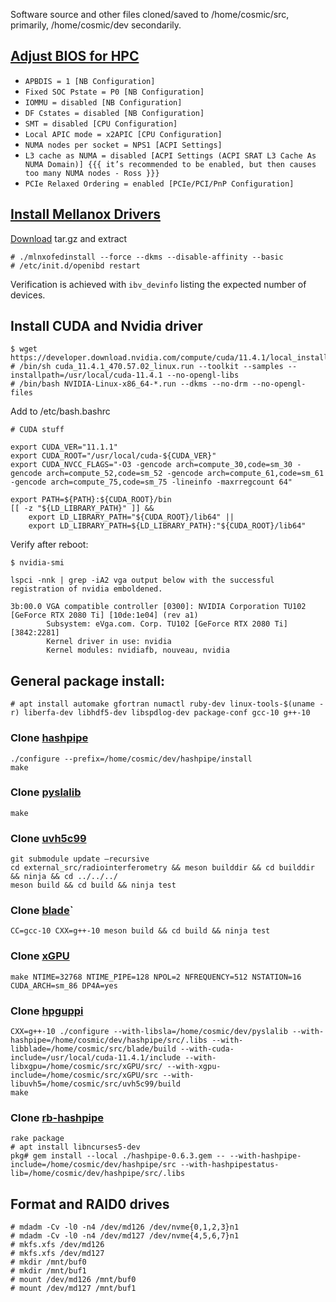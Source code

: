 Software source and other files cloned/saved to /home/cosmic/src, primarily, /home/cosmic/dev secondarily.

## [Adjust BIOS for HPC](https://hpcadvisorycouncil.atlassian.net/wiki/spaces/HPCWORKS/pages/1280442391/AMD+2nd+Gen+EPYC+CPU+Tuning+Guide+for+InfiniBand+HPC?focusedCommentId=2152333319)

- `APBDIS = 1 [NB Configuration]`
- `Fixed SOC Pstate = P0 [NB Configuration]`
- `IOMMU = disabled [NB Configuration]`
- `DF Cstates = disabled [NB Configuration]`
- `SMT = disabled [CPU Configuration]`
- `Local APIC mode = x2APIC [CPU Configuration]`
- `NUMA nodes per socket = NPS1 [ACPI Settings]`
- `L3 cache as NUMA = disabled [ACPI Settings (ACPI SRAT L3 Cache As NUMA Domain)] {{{ it’s recommended to be enabled, but then causes too many NUMA nodes - Ross }}}`
- `PCIe Relaxed Ordering = enabled [PCIe/PCI/PnP Configuration]`


## [Install Mellanox Drivers](https://docs.mellanox.com/display/MLNXOFEDv531001/Installing+Mellanox+OFED)
[Download](https://www.mellanox.com/products/infiniband-drivers/linux/mlnx_ofed) tar.gz and extract
```
# ./mlnxofedinstall --force --dkms --disable-affinity --basic
# /etc/init.d/openibd restart
```

Verification is achieved with `ibv_devinfo` listing the expected number of devices.

## Install CUDA and Nvidia driver
```
$ ​​wget https://developer.download.nvidia.com/compute/cuda/11.4.1/local_installers/cuda_11.4.1_470.57.02_linux.run
# /bin/sh cuda_11.4.1_470.57.02_linux.run --toolkit --samples --installpath=/usr/local/cuda-11.4.1 --no-opengl-libs
# /bin/bash NVIDIA-Linux-x86_64-*.run --dkms --no-drm --no-opengl-files
```
Add to /etc/bash.bashrc
```
# CUDA stuff

export CUDA_VER="11.1.1"
export CUDA_ROOT="/usr/local/cuda-${CUDA_VER}"
export CUDA_NVCC_FLAGS="-O3 -gencode arch=compute_30,code=sm_30 -gencode arch=compute_52,code=sm_52 -gencode arch=compute_61,code=sm_61 -gencode arch=compute_75,code=sm_75 -lineinfo -maxrregcount 64"

export PATH=${PATH}:${CUDA_ROOT}/bin
[[ -z "${LD_LIBRARY_PATH}" ]] &&
    export LD_LIBRARY_PATH="${CUDA_ROOT}/lib64" ||
    export LD_LIBRARY_PATH=${LD_LIBRARY_PATH}:"${CUDA_ROOT}/lib64"
```

Verify after reboot:
```
$ nvidia-smi

lspci -nnk | grep -iA2 vga output below with the successful registration of nvidia emboldened.

3b:00.0 VGA compatible controller [0300]: NVIDIA Corporation TU102 [GeForce RTX 2080 Ti] [10de:1e04] (rev a1)
        Subsystem: eVga.com. Corp. TU102 [GeForce RTX 2080 Ti] [3842:2281]
        Kernel driver in use: nvidia
        Kernel modules: nvidiafb, nouveau, nvidia
```

## General package install:
`# apt install automake gfortran numactl ruby-dev linux-tools-$(uname -r) liberfa-dev libhdf5-dev libspdlog-dev package-conf gcc-10 g++-10`

### Clone [hashpipe](https://github.com/MydonSolutions/hashpipe/tree/seti_ata_ibv)
```
./configure --prefix=/home/cosmic/dev/hashpipe/install
make
```

### Clone [pyslalib](https://github.com/scottransom/pyslalib)
```
make
```

### Clone [uvh5c99](https://github.com/MydonSolutions/uvh5c99)
```
git submodule update –recursive
cd external_src/radiointerferometry && meson builddir && cd builddir && ninja && cd ../../../
meson build && cd build && ninja test
```

### Clone [blade](https://github.com/luigifcruz/blade)`
```
CC=gcc-10 CXX=g++-10 meson build && cd build && ninja test
```

### Clone [xGPU](https://github.com/GPU-correlators/xGPU)
```
make NTIME=32768 NTIME_PIPE=128 NPOL=2 NFREQUENCY=512 NSTATION=16 CUDA_ARCH=sm_86 DP4A=yes
```

### Clone [hpguppi](https://github.com/MydonSolutions/hpguppi_daq/tree/seti-ata-8bit)
```
CXX=g++-10 ./configure --with-libsla=/home/cosmic/dev/pyslalib --with-hashpipe=/home/cosmic/dev/hashpipe/src/.libs --with-libblade=/home/cosmic/src/blade/build --with-cuda-include=/usr/local/cuda-11.4.1/include --with-libxgpu=/home/cosmic/src/xGPU/src/ --with-xgpu-include=/home/cosmic/src/xGPU/src --with-libuvh5=/home/cosmic/src/uvh5c99/build
make
```

### Clone [rb-hashpipe](https://github.com/david-macmahon/rb-hashpipe)
```
rake package 
# apt install libncurses5-dev
pkg# gem install --local ./hashpipe-0.6.3.gem -- --with-hashpipe-include=/home/cosmic/dev/hashpipe/src --with-hashpipestatus-lib=/home/cosmic/dev/hashpipe/src/.libs
```

## Format and RAID0 drives
```
# mdadm -Cv -l0 -n4 /dev/md126 /dev/nvme{0,1,2,3}n1
# mdadm -Cv -l0 -n4 /dev/md127 /dev/nvme{4,5,6,7}n1
# mkfs.xfs /dev/md126
# mkfs.xfs /dev/md127
# mkdir /mnt/buf0
# mkdir /mnt/buf1
# mount /dev/md126 /mnt/buf0
# mount /dev/md127 /mnt/buf1
```

